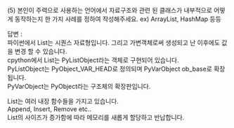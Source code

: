 (5) 본인이 주력으로 사용하는 언어에서 자료구조와 관련 된 클래스가 내부적으로 어떻게 동작하는지 한 가지 사례를 정하여 작성해주세요. ex) ArrayList, HashMap 등등  

답변 :  
  파이썬에서 List는 시퀀스 자료형입니다. 그리고 가변객체로써 생성되고 난 이후에도 값을 변경 할 수 있습니다.  
  cpython에서 List는 PyListObject라는 객체로 구현되어 있습니다.  
  PyListObject는 PyObject_VAR_HEAD로 정의되며 PyVarObject ob_base로 확장됩니다.  
  PyVarObject는 PyObject라는 구조체의 확장판입니다.  
  
  List는 여러 내장 함수들을 가지고 있습니다.  
  Append, Insert, Remove etc..  
  List의 사이즈가 증가함에 따라 메모리를 새롭게 할당하고 반납합니다.  
